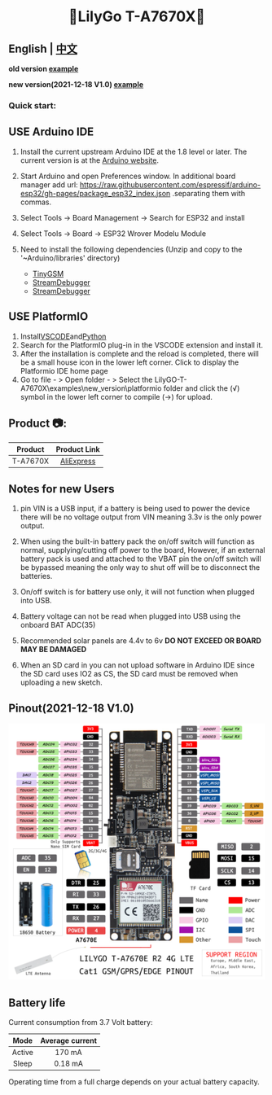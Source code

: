 <h1 align = "center">🌟LilyGo T-A7670X🌟</h1>

## **English | [中文](docs/docs_cn.md)**

**old version [example](examples/old_version/)**

**new version(2021-12-18 V1.0) [example](examples/new_version/)**


<h3 align = "left">Quick start:</h3>

## USE Arduino IDE

1. Install the current upstream Arduino IDE at the 1.8 level or later. The current version is at the [Arduino website](http://www.arduino.cc/en/main/software).
2. Start Arduino and open Preferences window. In additional board manager add url: https://raw.githubusercontent.com/espressif/arduino-esp32/gh-pages/package_esp32_index.json .separating them with commas.
3. Select Tools -> Board Management -> Search for ESP32 and install
4. Select Tools -> Board -> ESP32 Wrover Modelu Module
5. Need to install the following dependencies (Unzip and copy to the '~Arduino/libraries' directory)

   - [TinyGSM](https://github.com/vshymanskyy/TinyGSM)
   - [StreamDebugger](https://github.com/vshymanskyy/StreamDebugger)
   - [StreamDebugger](https://github.com/ricemices/ArduinoHttpClient)


## USE PlatformIO

1. Install[VSCODE](https://code.visualstudio.com/)and[Python](https://www.python.org/)
2. Search for the PlatformIO plug-in in the VSCODE extension and install it.
3. After the installation is complete and the reload is completed, there will be a small house icon in the lower left corner. Click to display the Platformio IDE home page
4. Go to file - > Open folder - > Select the LilyGO-T-A7670X\examples\new_version\platformio  folder and click the (√) symbol in the lower left corner to compile (→) for upload.


<h2 align = "left">Product 📷:</h2>

| Product  |                           Product  Link                            |
| :------: | :----------------------------------------------------------------: |
| T-A7670X | [AliExpress](https://pt.aliexpress.com/item/1005003036514769.html) |



## Notes for new Users

1. pin VIN is a USB input, if a battery is being used to power the device there will be no voltage output from VIN meaning 3.3v is the only power output.

2. When using the built-in battery pack the on/off switch will function as normal, supplying/cutting off power to the board, However, if an external battery pack is used and attached to the VBAT pin the on/off switch will be bypassed meaning the only way to shut off will be to disconnect the batteries.

3. On/off switch is for battery use only, it will not function when plugged into USB.

4. Battery voltage can not be read when plugged into USB using the onboard BAT ADC(35) 

5. Recommended solar panels are 4.4v to 6v **DO NOT EXCEED OR BOARD MAY BE DAMAGED** 

6. When an SD card in you can not upload software in Arduino IDE since the SD card uses IO2 as CS, the SD card must be removed when uploading a new sketch. 

## Pinout(2021-12-18 V1.0)

![](image/new_version.jpg)

## Battery life
Current consumption from 3.7 Volt battery:

|  Mode  | Average current |
| :----: | :-------------: |
| Active |     170 mA      |
| Sleep  |     0.18 mA     |
	


Operating time from a full charge depends on your actual battery capacity.